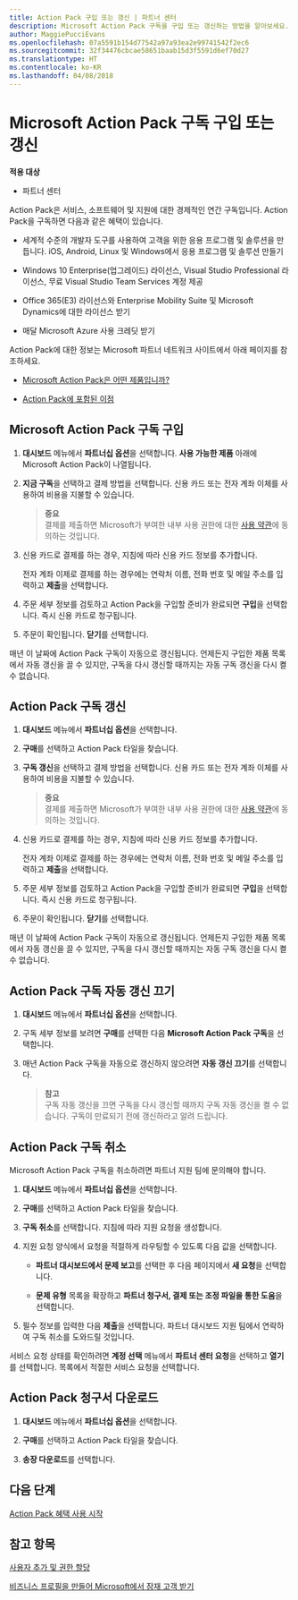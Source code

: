 ```yaml
---
title: Action Pack 구입 또는 갱신 | 파트너 센터
description: Microsoft Action Pack 구독을 구입 또는 갱신하는 방법을 알아보세요.
author: MaggiePucciEvans
ms.openlocfilehash: 07a5591b154d77542a97a93ea2e99741542f2ec6
ms.sourcegitcommit: 32f34476cbcae58651baab15d3f5591d6ef70d27
ms.translationtype: HT
ms.contentlocale: ko-KR
ms.lasthandoff: 04/08/2018
---
```

# <a name="purchase-or-renew-a-microsoft-action-pack-subscription"></a>Microsoft Action Pack 구독 구입 또는 갱신

**적용 대상**

-  파트너 센터


Action Pack은 서비스, 소프트웨어 및 지원에 대한 경제적인 연간 구독입니다. Action Pack을 구독하면 다음과 같은 혜택이 있습니다.

- 세계적 수준의 개발자 도구를 사용하여 고객을 위한 응용 프로그램 및 솔루션을 만듭니다. iOS, Android, Linux 및 Windows에서 응용 프로그램 및 솔루션 만들기 

- Windows 10 Enterprise(업그레이드) 라이선스, Visual Studio Professional 라이선스, 무료 Visual Studio Team Services 계정 제공 

- Office 365(E3) 라이선스와 Enterprise Mobility Suite 및 Microsoft Dynamics에 대한 라이선스 받기 

- 매달 Microsoft Azure 사용 크레딧 받기

Action Pack에 대한 정보는 Microsoft 파트너 네트워크 사이트에서 아래 페이지를 참조하세요. 

-   [Microsoft Action Pack은 어떤 제품입니까?](https://partner.microsoft.com/membership/action-pack)

-   [Action Pack에 포함된 이점](https://partner.microsoft.com/membership/core-benefits)



## <a name="purchase-a-microsoft-action-pack-subscription"></a>Microsoft Action Pack 구독 구입

1. **대시보드** 메뉴에서 **파트너십 옵션**을 선택합니다. **사용 가능한 제품** 아래에 Microsoft Action Pack이 나열됩니다. 

2. **지금 구독**을 선택하고 결제 방법을 선택합니다. 신용 카드 또는 전자 계좌 이체를 사용하여 비용을 지불할 수 있습니다. 

    >**중요**<br> 결제를 제출하면 Microsoft가 부여한 내부 사용 권한에 대한 [사용 약관](https://go.microsoft.com/fwlink/?linkid=842232)에 동의하는 것입니다. 

3. 신용 카드로 결제를 하는 경우, 지침에 따라 신용 카드 정보를 추가합니다. 

    전자 계좌 이제로 결제를 하는 경우에는 연락처 이름, 전화 번호 및 메일 주소를 입력하고 **제출**을 선택합니다.  
4. 주문 세부 정보를 검토하고 Action Pack을 구입할 준비가 완료되면 **구입**을 선택합니다. 즉시 신용 카드로 청구됩니다.

5. 주문이 확인됩니다. **닫기**를 선택합니다.

매년 이 날짜에 Action Pack 구독이 자동으로 갱신됩니다. 언제든지 구입한 제품 목록에서 자동 갱신을 끌 수 있지만, 구독을 다시 갱신할 때까지는 자동 구독 갱신을 다시 켤 수 없습니다. 


## <a name="renew-your-action-pack-subscription"></a>Action Pack 구독 갱신

1. **대시보드** 메뉴에서 **파트너십 옵션**을 선택합니다.  

2. **구매**를 선택하고 Action Pack 타일을 찾습니다.  

3. **구독 갱신**을 선택하고 결제 방법을 선택합니다. 신용 카드 또는 전자 계좌 이체를 사용하여 비용을 지불할 수 있습니다. 

    >**중요**<br> 결제를 제출하면 Microsoft가 부여한 내부 사용 권한에 대한 [사용 약관](https://go.microsoft.com/fwlink/?linkid=842232)에 동의하는 것입니다. 

3. 신용 카드로 결제를 하는 경우, 지침에 따라 신용 카드 정보를 추가합니다. 

    전자 계좌 이제로 결제를 하는 경우에는 연락처 이름, 전화 번호 및 메일 주소를 입력하고 **제출**을 선택합니다. 

 4. 주문 세부 정보를 검토하고 Action Pack을 구입할 준비가 완료되면 **구입**을 선택합니다. 즉시 신용 카드로 청구됩니다.

5. 주문이 확인됩니다. **닫기**를 선택합니다.

매년 이 날짜에 Action Pack 구독이 자동으로 갱신됩니다. 언제든지 구입한 제품 목록에서 자동 갱신을 끌 수 있지만, 구독을 다시 갱신할 때까지는 자동 구독 갱신을 다시 켤 수 없습니다. 


## <a name="turn-off-automatic-action-pack-subscription-renewal"></a>Action Pack 구독 자동 갱신 끄기

1. **대시보드** 메뉴에서 **파트너십 옵션**을 선택합니다. 

2. 구독 세부 정보를 보려면 **구매**를 선택한 다음 **Microsoft Action Pack 구독**을 선택합니다. 

3. 매년 Action Pack 구독을 자동으로 갱신하지 않으려면 **자동 갱신 끄기**를 선택합니다. 

    >**참고**<br>
    구독 자동 갱신을 끄면 구독을 다시 갱신할 때까지 구독 자동 갱신을 켤 수 없습니다. 구독이 만료되기 전에 갱신하라고 알려 드립니다.


## <a name="cancel-your-action-pack-subscription"></a>Action Pack 구독 취소

Microsoft Action Pack 구독을 취소하려면 파트너 지원 팀에 문의해야 합니다.

1. **대시보드** 메뉴에서 **파트너십 옵션**을 선택합니다. 

2. **구매**를 선택하고 Action Pack 타일을 찾습니다.

3. **구독 취소**를 선택합니다. 지침에 따라 지원 요청을 생성합니다. 

4. 지원 요청 양식에서 요청을 적절하게 라우팅할 수 있도록 다음 값을 선택합니다.

    -  **파트너 대시보드에서 문제 보고**를 선택한 후 다음 페이지에서 **새 요청**을 선택합니다.

    -  **문제 유형** 목록을 확장하고 **파트너 청구서, 결제 또는 조정 파일을 통한 도움**을 선택합니다. 

5. 필수 정보를 입력한 다음 **제출**을 선택합니다. 파트너 대시보드 지원 팀에서 연락하여 구독 취소를 도와드릴 것입니다.

서비스 요청 상태를 확인하려면 **계정 선택** 메뉴에서 **파트너 센터 요청**을 선택하고 **열기**를 선택합니다. 목록에서 적절한 서비스 요청을 선택합니다.  

## <a name="download-your-action-pack-invoice"></a>Action Pack 청구서 다운로드

1. **대시보드** 메뉴에서 **파트너십 옵션**을 선택합니다.  

2. **구매**를 선택하고 Action Pack 타일을 찾습니다. 

3. **송장 다운로드**를 선택합니다.
 
## <a name="next-steps"></a>다음 단계

[Action Pack 혜택 사용 시작](manage-your-partner-network-benefits.md)


## <a name="see-also"></a>참고 항목

[사용자 추가 및 권한 할당](create-user-accounts-and-set-permissions.md)

[비즈니스 프로필을 만들어 Microsoft에서 잠재 고객 받기](create-a-marketing-profile.md)




